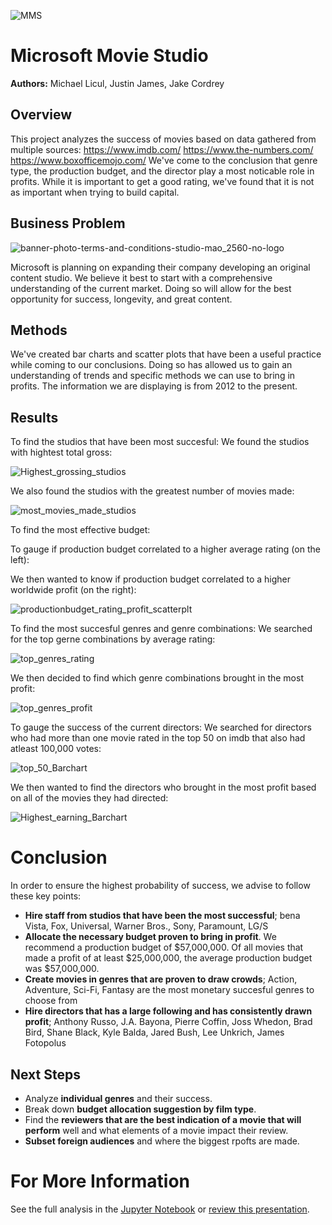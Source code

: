 ![MMS](https://user-images.githubusercontent.com/97541858/202767577-b3ad67ca-3f18-4094-bfe5-2a97f6590c65.jpg)

# Microsoft Movie Studio
**Authors:** Michael Licul, Justin James, Jake Cordrey

## Overview

This project analyzes the success of movies based on data gathered from multiple sources:
https://www.imdb.com/
https://www.the-numbers.com/
https://www.boxofficemojo.com/
We've come to the conclusion that genre type, the production budget, and the director play a most noticable role in profits. While it is important to get a good rating, we've found that it is not as important when trying to build capital.


## Business Problem
![banner-photo-terms-and-conditions-studio-mao_2560-no-logo](https://user-images.githubusercontent.com/97541858/202752301-2b658a8c-aa15-48f3-b93b-92ec46655f93.jpg)

Microsoft is planning on expanding their company developing an original content studio. We believe it best to start with a comprehensive understanding of the current market. Doing so will allow for the best opportunity for success, longevity, and great content.

## Methods
    
We've created bar charts and scatter plots that have been a useful practice while coming to our conclusions. Doing so has allowed us to gain an understanding of trends and specific methods we can use to bring in profits. The information we are displaying is from 2012 to the present.
        
## Results

To find the studios that have been most succesful:
We found the studios with hightest total gross:

![Highest_grossing_studios](images/top_studios_filt_gross.png)

We also found the studios with the greatest number of movies made:

![most_movies_made_studios](images/top_studios_filt_num_movs.png)

To find the most effective budget:  

To gauge if production budget correlated to a higher average rating (on the left): 

We then wanted to know if production budget correlated to a higher worldwide profit (on the right):

![productionbudget_rating_profit_scatterplt](images/bud_filt_avgrat_wwprofit_2.png)

To find the most succesful genres and genre combinations:
We searched for the top gerne combinations by average rating:

![top_genres_rating](images/top_gen_s_2012_b_avg_rat.png)

We then decided to find which genre combinations brought in the most profit:

![top_genres_profit](images/top_gen_s_2012_b_avg_wwgr.png)

To gauge the success of the current directors:
We searched for directors who had more than one movie rated in the top 50 on imdb that also had atleast 100,000 votes:

![top_50_Barchart](images/top_dirs_s_2012_100000_by_movs_in_top50.png)
    
We then wanted to find the directors who brought in the most profit based on all of the movies they had directed:

![Highest_earning_Barchart](images/top_dirs_profit_s_2012.png)


# Conclusion

In order to ensure the highest probability of success, we advise to follow these key points:
- **Hire staff from studios that have been the most successful**; bena Vista, Fox, Universal, Warner Bros., Sony, Paramount, LG/S
- **Allocate the necessary budget proven to bring in profit**. We recommend a production budget of $57,000,000. Of all movies that made a profit of at least $25,000,000, the average production budget was $57,000,000.
- **Create movies in genres that are proven to draw crowds**; Action, Adventure, Sci-Fi, Fantasy are the most monetary succesful genres to choose from
- **Hire directors that has a large following and has consistently drawn profit**; Anthony Russo, J.A. Bayona, Pierre Coffin, Joss Whedon, Brad Bird, Shane Black, Kyle Balda, Jared Bush, Lee Unkrich, James Fotopolus

## Next Steps

- Analyze **individual genres** and their success.
- Break down **budget allocation suggestion by film type**.
- Find the **reviewers that are the best indication of a movie that will perform** well and what elements of a movie impact their review.
- **Subset foreign audiences** and where the biggest rpofts are made.

# For More Information

See the full analysis in the [Jupyter Notebook](https://github.com/JTDJames/msft-video-mjj/blob/main/Microsoft-Movie-Studio%20-%20Jupyter%20Notebook.pdf "Microsoft Movie Studio Jupyter Notebook") or [review this presentation](https://docs.google.com/presentation/d/1mrdgza8fE5thFAxg4BWILcoGOg2y155Bsidb4iATji4/edit?usp=sharing "Microsoft Movei Studio Presentaion").
